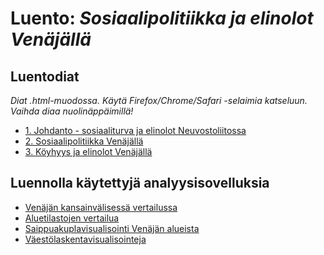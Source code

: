 Luento: *Sosiaalipolitiikka ja elinolot Venäjällä* </br>
===========================================

Luentodiat
-------------------------------------------

*Diat .html-muodossa. Käytä Firefox/Chrome/Safari -selaimia katseluun. Vaihda diaa nuolinäppäimillä!*

- [1. Johdanto - sosiaaliturva ja elinolot Neuvostoliitossa](https://rawgithub.com/muuankarski/sosiaalipolitiikka-venaja/master/johdanto.html)
- [2. Sosiaalipolitiikka Venäjällä](https://rawgithub.com/muuankarski/sosiaalipolitiikka-venaja/master/sosiaalipolitiikka.html)
- [3. Köyhyys ja elinolot Venäjällä](https://rawgithub.com/muuankarski/sosiaalipolitiikka-venaja/master/koyhyys.html)

Luennolla käytettyjä analyysisovelluksia
-------------------------------------------

- [Venäjän kansainvälisessä vertailussa](http://glimmer.rstudio.com/muuankarski/QogCorrEastE)
- [Aluetilastojen vertailua](http://glimmer.rstudio.com/muuankarski/rus_region_fi/)
- [Saippuakuplavisualisointi Venäjän alueista](https://github.com/muuankarski/rusRegionGVis)
- [Väestölaskentavisualisointeja](https://github.com/muuankarski/censusanalysis)
